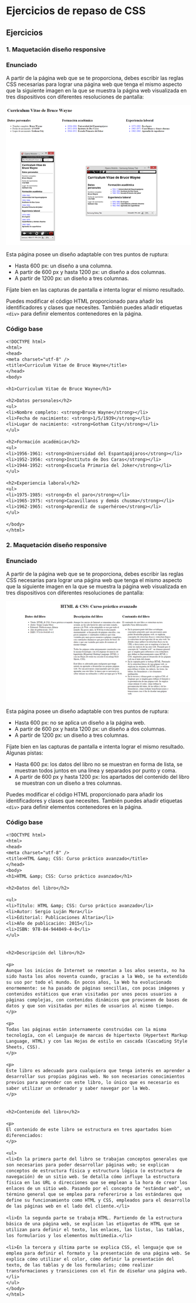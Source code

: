 # Ejercicios de repaso de CSS

## Ejercicios

### 1. Maquetación diseño responsive
### Enunciado

A partir de la página web que se te proporciona, debes escribir las reglas CSS necesarias para lograr una página web que tenga el mismo aspecto que la siguiente imagen en la que se muestra la página web visualizada en tres dispositivos con diferentes resoluciones de pantalla:

[![Foo](./img/maquetacion1.png)](http://desarrolloweb.dlsi.ua.es/libros/html-css/img/ejercicios/maquetacion-diseno-adaptable-1.png)

Esta página posee un diseño adaptable con tres puntos de ruptura:

- Hasta 600 px: un diseño a una columna.
- A partir de 600 px y hasta 1200 px: un diseño a dos columnas.
- A partir de 1200 px: un diseño a tres columnas.

Fíjate bien en las capturas de pantalla e intenta lograr el mismo resultado.

Puedes modificar el código HTML proporcionado para añadir los identificadores y clases que necesites. También puedes añadir etiquetas `<div>` para definir elementos contenedores en la página.


### Código base

```
<!DOCTYPE html>
<html>
<head>
<meta charset="utf-8" />
<title>Curriculum Vitae de Bruce Wayne</title>
</head>
<body>

<h1>Curriculum Vitae de Bruce Wayne</h1>

<h2>Datos personales</h2>
<ul>
<li>Nombre completo: <strong>Bruce Wayne</strong></li>
<li>Fecha de nacimiento: <strong>1/5/1939</strong></li>
<li>Lugar de nacimiento: <strong>Gotham City</strong></li>
</ul>

<h2>Formación académica</h2>
<ul>
<li>1956-1961: <strong>Universidad del Espantapájaros</strong></li>
<li>1952-1956: <strong>Instituto de Dos Caras</strong></li>
<li>1944-1952: <strong>Escuela Primaria del Joker</strong></li>
</ul>

<h2>Experiencia laboral</h2>
<ul>
<li>1975-1985: <strong>En el paro</strong></li>
<li>1965-1975: <strong>Cazavillanos y demás chusma</strong></li>
<li>1962-1965: <strong>Aprendiz de superhéroe</strong></li>
</ul>

</body>
</html>
```

### 2. Maquetación diseño responsive
### Enunciado

A partir de la página web que se te proporciona, debes escribir las reglas CSS necesarias para lograr una página web que tenga el mismo aspecto que la siguiente imagen en la que se muestra la página web visualizada en tres dispositivos con diferentes resoluciones de pantalla:

![](./img/maquetacion-2.gif)

Esta página posee un diseño adaptable con tres puntos de ruptura:

- Hasta 600 px: no se aplica un diseño a la página web.
- A partir de 600 px y hasta 1200 px: un diseño a dos columnas.
- A partir de 1200 px: un diseño a tres columnas.

Fíjate bien en las capturas de pantalla e intenta lograr el mismo resultado. Algunas pistas:

- Hasta 600 px: los datos del libro no se muestran en forma de lista, se muestran todos juntos en una línea y separados por punto y coma.
- A partir de 600 px y hasta 1200 px: los apartados del contenido del libro se muestran con un diseño a tres columnas.

Puedes modificar el código HTML proporcionado para añadir los identificadores y clases que necesites. También puedes añadir etiquetas `<div>` para definir elementos contenedores en la página.

### Código base

```
<!DOCTYPE html>
<html>
<head>
<meta charset="utf-8" />
<title>HTML &amp; CSS: Curso práctico avanzado</title>
</head>
<body>
<h1>HTML &amp; CSS: Curso práctico avanzado</h1>

<h2>Datos del libro</h2>

<ul>
<li>Título: HTML &amp; CSS: Curso práctico avanzado</li>
<li>Autor: Sergio Luján Mora</li>
<li>Editorial: Publicaciones Altaria</li>
<li>Año de publicación: 2015</li>
<li>ISBN: 978-84-944049-4-8</li>
</ul>


<h2>Descripción del libro</h2>

<p>
Aunque los inicios de Internet se remontan a los años sesenta, no ha sido hasta los años noventa cuando, gracias a la Web, se ha extendido su uso por todo el mundo. En pocos años, la Web ha evolucionado enormemente: se ha pasado de páginas sencillas, con pocas imágenes y contenidos estáticos que eran visitadas por unos pocos usuarios a páginas complejas, con contenidos dinámicos que provienen de bases de datos y que son visitadas por miles de usuarios al mismo tiempo.
</p>

<p>
Todas las páginas están internamente construidas con la misma tecnología, con el Lenguaje de marcas de hipertexto (Hypertext Markup Language, HTML) y con las Hojas de estilo en cascada (Cascading Style Sheets, CSS).
</p>

<p>
Este libro es adecuado para cualquiera que tenga interés en aprender a desarrollar sus propias páginas web. No son necesarios conocimientos previos para aprender con este libro, lo único que es necesario es saber utilizar un ordenador y saber navegar por la Web.
</p>


<h2>Contenido del libro</h2>

<p>
El contenido de este libro se estructura en tres apartados bien diferenciados:
</p>

<ul>
<li>En la primera parte del libro se trabajan conceptos generales que son necesarios para poder desarrollar páginas web; se explican conceptos de estructura física y estructura lógica (o estructura de navegación) de un sitio web. Se detalla cómo influye la estructura física en las URL o direcciones que se emplean a la hora de crear los enlaces de un sitio web. Pasando por el concepto de "estándar web", un término general que se emplea para refererirse a los estándares que define su funcionamiento como HTML y CSS, empleados para el desarrollo de las páginas web en el lado del cliente.</li>

<li>En la segunda parte se trabaja HTML. Partiendo de la estructura básica de una página web, se explican las etiquetas de HTML que se utilizan para definir el texto, los enlaces, las listas, las tablas, los formularios y los elementos multimedia.</li>

<li>En la tercera y última parte se explica CSS, el lenguaje que se emplea para definir el formato y la presentación de una página web. Se explica cómo utilizar el color, cómo definir la presentación del texto, de las tablas y de los formularios; cómo realizar transformaciones y transiciones con el fin de diseñar una página web.</li>
</ul>
</body>
</html>
````
